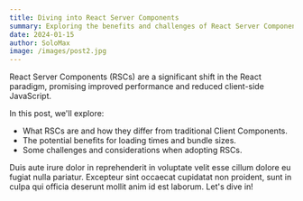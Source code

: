 ```yaml
---
title: Diving into React Server Components
summary: Exploring the benefits and challenges of React Server Components.
date: 2024-01-15
author: SoloMax
image: /images/post2.jpg
---
```


React Server Components (RSCs) are a significant shift in the React paradigm, promising improved performance and reduced client-side JavaScript.

In this post, we'll explore:
- What RSCs are and how they differ from traditional Client Components.
- The potential benefits for loading times and bundle sizes.
- Some challenges and considerations when adopting RSCs.

Duis aute irure dolor in reprehenderit in voluptate velit esse cillum dolore eu fugiat nulla pariatur. Excepteur sint occaecat cupidatat non proident, sunt in culpa qui officia deserunt mollit anim id est laborum. Let's dive in!

